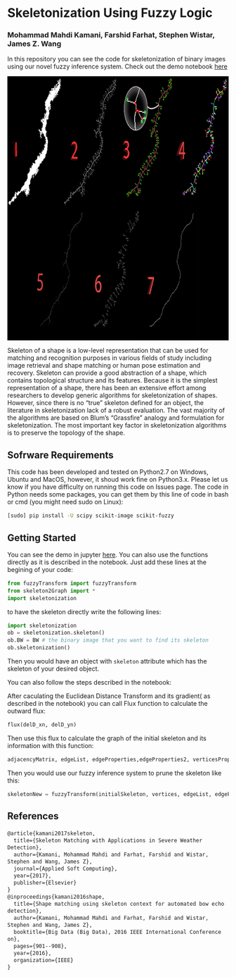 # Skeletonization Using Fuzzy Logic
### Mohammad Mahdi Kamani, Farshid Farhat, Stephen Wistar, James Z. Wang
In this repository you can see the code for skeletonization of binary images using our novel fuzzy inference system. Check out the demo notebook [here](https://github.com/mmkamani7/Skeletonization/blob/master/Skeletonization.ipynb)

<img src="img/skeletonization.png" height=600px align="middle">

Skeleton of a shape is a low-level representation that can be used for matching and recognition purposes in various fields of study including image retrieval and shape matching or human pose estimation and recovery. Skeleton can provide a good abstraction of a shape, which contains topological structure and its features. Because it is the simplest representation of a shape, there has been an extensive effort among researchers to develop generic algorithms for skeletonization of shapes. However, since there is no “true” skeleton defined for an object, the literature in skeletonization lack of a robust evaluation. The vast majority of the algorithms are based on Blum’s “Grassfire” analogy and formulation for skeletonization. The most important key factor in skeletonization algorithms is to preserve the topology of the shape. 


## Sofrware Requirements
This code has been developed and tested on Python2.7 on Windows, Ubuntu and MacOS, however, it shoud work fine on Python3.x. Please let us know if you have difficulty on running this code on Issues page. The code in Python needs some packages, you can get them by this line of code in bash or cmd (you might need sudo on Linux):

```bash
[sudo] pip install -U scipy scikit-image scikit-fuzzy
```


## Getting Started
You can see the demo in jupyter [here](https://github.com/mmkamani7/Skeletonization/blob/master/Skeletonization.ipynb). You can also use the functions directly as it is described in the notebook. Just add these lines at the begining of your code:

```python
from fuzzyTransform import fuzzyTransform
from skeleton2Graph import *
import skeletonization
```
to have the skeleton directly write the following lines:
```python
import skeletonization
ob = skeletonization.skeleton()
ob.BW = BW # the binary image that you want to find its skeleton
ob.skeletonization()
```
Then you would have an object with ``skeleton`` attribute which has the skeleton of your desired object.

You can also follow the steps described in the notebook:

After caculating the Euclidean Distance Transform and its gradient( as described in the notebook) you can call Flux function to calculate the outward flux:

```python
flux(delD_xn, delD_yn)
```
Then use this flux to calculate the graph of the initial skeleton and its information with this function:
```python
adjacencyMatrix, edgeList, edgeProperties,edgeProperties2, verticesProperties, verticesProperties2, endPoints, branchPoints = skeleton2Graph(initialSkeleton,initialSkeleton*fluxMap)
```
Then you would use our fuzzy inference system to prune the skeleton like this:
```python
skeletonNew = fuzzyTransform(initialSkeleton, vertices, edgeList, edgeProperties, verticesProperties, verticesProperties2, adjacencyMatrix)
```

## References 
```ref
@article{kamani2017skeleton,
  title={Skeleton Matching with Applications in Severe Weather Detection},
  author={Kamani, Mohammad Mahdi and Farhat, Farshid and Wistar, Stephen and Wang, James Z},
  journal={Applied Soft Computing},
  year={2017},
  publisher={Elsevier}
}
@inproceedings{kamani2016shape,
  title={Shape matching using skeleton context for automated bow echo detection},
  author={Kamani, Mohammad Mahdi and Farhat, Farshid and Wistar, Stephen and Wang, James Z},
  booktitle={Big Data (Big Data), 2016 IEEE International Conference on},
  pages={901--908},
  year={2016},
  organization={IEEE}
}
```
